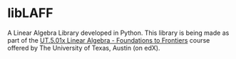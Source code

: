 libLAFF
=======

A Linear Algebra Library developed in Python.
This library is being made as part of the [UT.5.01x Linear Algebra - Foundations to Frontiers](https://www.edx.org/course/utaustinx/utaustinx-ut-5-01x-linear-algebra-1162) course offered by The University of Texas, Austin (on edX).
